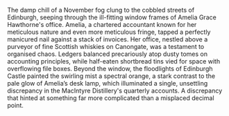 The damp chill of a November fog clung to the cobbled streets of Edinburgh, seeping through the ill-fitting window frames of Amelia Grace Hawthorne's office.  Amelia, a chartered accountant known for her meticulous nature and even more meticulous fringe, tapped a perfectly manicured nail against a stack of invoices. Her office, nestled above a purveyor of fine Scottish whiskies on Canongate, was a testament to organised chaos.  Ledgers balanced precariously atop dusty tomes on accounting principles, while half-eaten shortbread tins vied for space with overflowing file boxes.  Beyond the window, the floodlights of Edinburgh Castle painted the swirling mist a spectral orange, a stark contrast to the pale glow of Amelia’s desk lamp, which illuminated a single, unsettling discrepancy in the MacIntyre Distillery's quarterly accounts. A discrepancy that hinted at something far more complicated than a misplaced decimal point.
